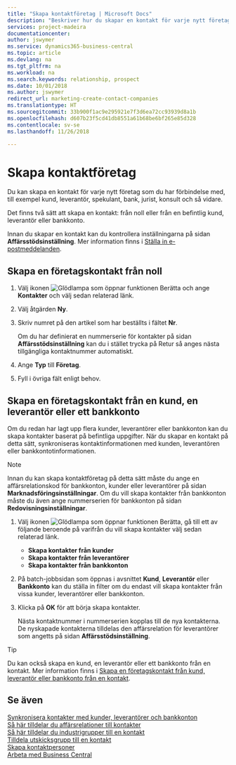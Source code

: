 ```yaml
---
title: "Skapa kontaktföretag | Microsoft Docs"
description: "Beskriver hur du skapar en kontakt för varje nytt företag eller potentiellt företag som du interagerar med eller har en relation med."
services: project-madeira
documentationcenter: 
author: jswymer
ms.service: dynamics365-business-central
ms.topic: article
ms.devlang: na
ms.tgt_pltfrm: na
ms.workload: na
ms.search.keywords: relationship, prospect
ms.date: 10/01/2018
ms.author: jswymer
redirect_url: marketing-create-contact-companies
ms.translationtype: HT
ms.sourcegitcommit: 33b900f1ac9e295921e7f3d6ea72cc93939d8a1b
ms.openlocfilehash: d607b23f5cd41db8551a61b68be6bf265e85d328
ms.contentlocale: sv-se
ms.lasthandoff: 11/26/2018

---
```

# <a name="create-contact-companies"></a>Skapa kontaktföretag
Du kan skapa en kontakt för varje nytt företag som du har förbindelse med, till exempel kund, leverantör, spekulant, bank, jurist, konsult och så vidare.

Det finns två sätt att skapa en kontakt: från noll eller från en befintlig kund, leverantör eller bankkonto.

Innan du skapar en kontakt kan du kontrollera inställningarna på sidan **Affärsstödsinställning**. Mer information finns i [Ställa in e-postmeddelanden](marketing-setup-marketing.md).

## <a name="create-a-company-contact-from-scratch"></a>Skapa en företagskontakt från noll
1. Välj ikonen ![Glödlampa som öppnar funktionen Berätta](media/ui-search/search_small.png "Berätta vad du vill göra") och ange **Kontakter** och välj sedan relaterad länk.
2. Välj åtgärden **Ny**.
3. Skriv numret på den artikel som har beställts i fältet **Nr**.

    Om du har definierat en nummerserie för kontakter på sidan **Affärsstödsinställning** kan du i stället trycka på Retur så anges nästa tillgängliga kontaktnummer automatiskt.  
4. Ange **Typ** till **Företag**.
5. Fyll i övriga fält enligt behov.

## <a name="to-create-a-company-contact-from-a-customer-vendor-or-bank-account"></a>Skapa en företagskontakt från en kund, en leverantör eller ett bankkonto
Om du redan har lagt upp flera kunder, leverantörer eller bankkonton kan du skapa kontakter baserat på befintliga uppgifter. När du skapar en kontakt på detta sätt, synkroniseras kontaktinformationen med kunden, leverantören eller bankkontotinformationen.

> [!NOTE]  
>   Innan du kan skapa kontaktföretag på detta sätt måste du ange en affärsrelationskod för bankkonton, kunder eller leverantörer på sidan **Marknadsföringsinställningar**. Om du vill skapa kontakter från bankkonton måste du även ange nummerserien för bankkonton på sidan **Redovisningsinställningar**.

1. Välj ikonen ![Glödlampa som öppnar funktionen Berätta](media/ui-search/search_small.png "Berätta vad du vill göra"), gå till ett av följande beroende på varifrån du vill skapa kontakter välj sedan relaterad länk.
   * **Skapa kontakter från kunder**
   * **Skapa kontakter från leverantörer**
   * **Skapa kontakter från bankkonton**
2. På batch-jobbsidan som öppnas i avsnittet **Kund**, **Leverantör** eller **Bankkonto** kan du ställa in filter om du endast vill skapa kontakter från vissa kunder, leverantörer eller bankkonton.
3. Klicka på **OK** för att börja skapa kontakter.

    Nästa kontaktnummer i nummerserien kopplas till de nya kontakterna. De nyskapade kontakterna tilldelas den affärsrelation för leverantörer som angetts på sidan **Affärsstödsinställning**.

> [!TIP]  
>   Du kan också skapa en kund, en leverantör eller ett bankkonto från en kontakt. Mer information finns i [Skapa en företagskontakt från kund, leverantör eller bankkonto från en kontakt](marketing-how-create-contacts-new-customers-vendors-bank-accounts.md).

## <a name="see-also"></a>Se även
[Synkronisera kontakter med kunder, leverantörer och bankkonton](marketing-synchronize-contacts-customers-vendors-bank-accounts.md)  
[Så här tilldelar du affärsrelationer till kontakter](marketing-business-relations.md#AssignBusRelContact)  
[Så här tilldelar du industrigrupper till en kontakt](marketing-industry-groups.md#AssignIndustryGroupContact)  
[Tilldela utskicksgrupp till en kontakt](marketing-mailing-groups.md#AssignMailGroupContact)  
[Skapa kontaktpersoner](marketing-create-contact-persons.md)  
[Arbeta med Business Central](ui-work-product.md)


